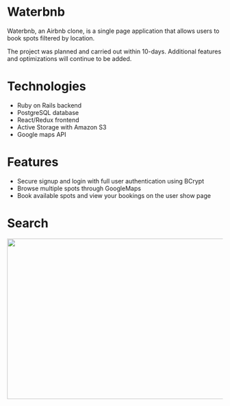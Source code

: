 # Waterbnb

Waterbnb, an Airbnb clone, is a single page application that allows users to book spots filtered by location. 

The project was planned and carried out within 10-days. Additional features and optimizations will continue to be added.


# Technologies
 * Ruby on Rails backend
 * PostgreSQL database
 * React/Redux frontend
 * Active Storage with Amazon S3
 * Google maps API
 
# Features
 * Secure signup and login with full user authentication using BCrypt
 * Browse multiple spots through GoogleMaps
 * Book available spots and view your bookings on the user show page
 
 # Search 
 
 <p align="center">
 <img width="600" height="375" src="https://github.com/welduselam/waterbnb/blob/master/app/assets/images/Booking.gif">
</p>
 
 




